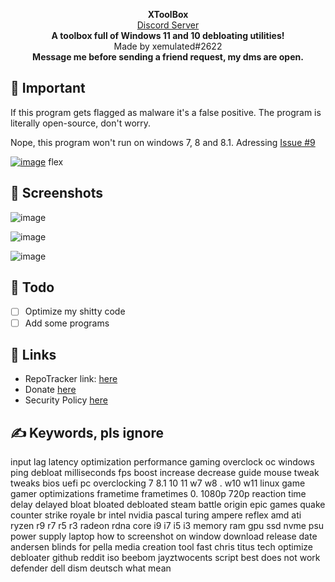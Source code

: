 <p align="center">
<strong>XToolBox</strong>
</br>
<a href="https://discord.gg/rwZtqj6HqZ">Discord Server</a>
</br>
<strong>A toolbox full of Windows 11 and 10 debloating utilities!</strong>
</br>
Made by xemulated#2622
</br>
<strong>Message me before sending a friend request, my dms are open.</strong>
</br>

## 📑 Important
If this program gets flagged as malware it's a false positive. The program is literally open-source, don't worry.

Nope, this program won't run on windows 7, 8 and 8.1. Adressing [Issue #9](https://github.com/xemulat/XToolbox/issues/9)

[![image](https://user-images.githubusercontent.com/98595166/219121380-9a0d0213-47db-41ea-8525-2b68d3388c44.png)](https://www.majorgeeks.com/files/details/xtoolbox.html)
flex

## 📸 Screenshots
![image](https://user-images.githubusercontent.com/98595166/219062987-6979a3bb-bef1-4b56-b677-51bc7ab7a8b8.png)

![image](https://user-images.githubusercontent.com/98595166/219063050-5a968709-255f-465c-85fd-9a86b754b00b.png)

![image](https://user-images.githubusercontent.com/98595166/219063111-6cc5a01c-f480-4705-806c-35986b953766.png)

## 📌 Todo
- [ ] Optimize my shitty code
- [ ] Add some programs

## 🔗 Links
- RepoTracker link: [here](https://repo-tracker.com/r/gh/xemulat/XToolBox)
- Donate [here](https://rentry.org/HowToSupportXem)
- Security Policy [here](https://github.com/xemulat/XToolBox/blob/main/SECURITY.md)

## ✍️ Keywords, pls ignore
input lag latency optimization performance gaming overclock oc windows ping debloat milliseconds fps boost increase decrease guide mouse tweak tweaks bios uefi pc overclocking 7 8.1 10 11 w7 w8 . w10 w11 linux game gamer optimizations frametime frametimes 0. 1080p 720p reaction time delay delayed bloat bloated debloated steam battle origin epic games quake counter strike royale br intel nvidia pascal turing ampere reflex amd ati ryzen r9 r7 r5 r3 radeon rdna core i9 i7 i5 i3 memory ram gpu ssd nvme psu power supply laptop how to screenshot on window download release date andersen blinds for pella media creation tool fast chris titus tech optimize debloater github reddit iso beebom jayztwocents script best does not work defender dell dism deutsch what mean 
